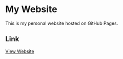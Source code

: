 # My Website

This is my personal website hosted on GitHub Pages.

## Link
[View Website](https://s686815-cyber.github.io/)
